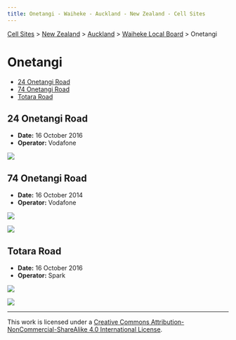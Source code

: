 ```yaml
---
title: Onetangi - Waiheke - Auckland - New Zealand - Cell Sites
---
```


[Cell Sites](../../../) > [New Zealand](../../) > [Auckland](../) > [Waiheke Local Board](./) > Onetangi

# Onetangi

* [24 Onetangi Road](#24-onetangi-road)
* [74 Onetangi Road](#74-onetangi-road)
* [Totara Road](#totara-road)

## 24 Onetangi Road

* **Date:** 16 October 2016
* **Operator:** Vodafone

![](https://f001.backblazeb2.com/file/CellSites/NZ/AUK/Waiheke/20161016-134212.jpg)

## 74 Onetangi Road

* **Date:** 16 October 2014
* **Operator:** Vodafone

![](https://f001.backblazeb2.com/file/CellSites/NZ/AUK/Waiheke/20161016-135708.jpg)

![](https://f001.backblazeb2.com/file/CellSites/NZ/AUK/Waiheke/20161016-135804.jpg)

## Totara Road

* **Date:** 16 October 2016
* **Operator:** Spark

![](https://f001.backblazeb2.com/file/CellSites/NZ/AUK/Waiheke/20161016-134825.jpg)

![](https://f001.backblazeb2.com/file/CellSites/NZ/AUK/Waiheke/20161016-134915.jpg)

---

This work is licensed under a [Creative Commons Attribution-NonCommercial-ShareAlike 4.0 International License](http://creativecommons.org/licenses/by-nc-sa/4.0/).
